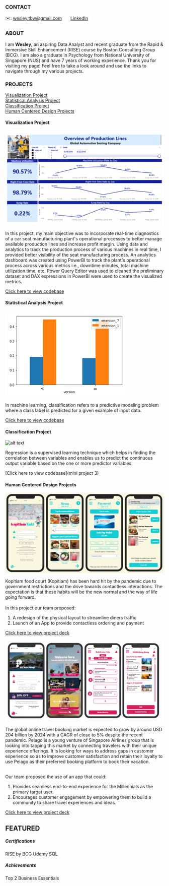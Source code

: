 <!-- CONTACT Section Starts -->
### CONTACT

<!-- Add your details -->
✉️: wesley.tbw@gmail.com
&nbsp;&nbsp;&nbsp;&nbsp;&nbsp; [LinkedIn](https://www.linkedin.com/in/wesley-teo-bw/) 
<!-- CONTACT Section Ends -->

<!-- ABOUT Section Starts -->
### ABOUT

<!-- Add your details -->

I am __Wesley__, an aspiring Data Analyst and recent graduate from the Rapid & Immersive Skill Enhancement (RISE) course by Boston Consulting Group (BCG). I am also a graduate in Psychology from National University of Singapore (NUS) and have 7 years of working experience. Thank you for visiting my page! Feel free to take a look around and use the links to navigate through my various projects.

<!-- Add link to the sections -->
<!-- [Experience](#experience) <br>
[Education](#education) <br>
[Projects](#projects) <br>
[Featured](#featured) <br>  -->

<!-- ABOUT Section Ends -->

<!-- EXPERIENCE Section Starts -->
<!-- ### EXPERIENCE -->
<!-- Add your details -->
<!-- ##### BCG
DATA ANALYST<br>
Jan-2022 to Present: 0 year 0 months

ROLE: Data Analyst
UNIT: BCG

Working on various analytics based cases that facilitates clients for next-generation AI strategy. Involved in asset building while applying scientific algorithms on a huge amount of text, time-series data, images and other forms of unstructured data.
  -->
<!-- EXPERIENCE Section Ends -->

<!-- EDUCATION Section Starts -->
<!-- ### EDUCATION -->
<!-- Add your details -->
<!-- ##### NATIONAL UNIVERSITY OF SINGAPORE
Bachelor's Degree (Psychology) 2011 - 2014 -->

<!-- EDUCATION Section Ends -->

<!-- PROJECTS Section Starts -->
### PROJECTS
<!-- Add your details -->

[Visualization Project](#visualization-project) <br>
[Statistical Analysis Project](#statistical-analysis-project) <br>
[Classification Project](#classification-project) <br>
[Human Centered Design Projects](#human-centered-design-projects) <br>

<!-- Add your details -->

#### Visualization Project
![alt text](https://raw.githubusercontent.com/rice-coder/projects/main/visualization-project-1/visualization-project-Wesley_Teo.png)

In this project, my main objective was to incorporate real-time diagnostics of a car seat manufacturing plant's operational processes to better manage available production lines and increase profit margin. Using data and analytics to track the production process of various machines in real time, I provided better visibility of the seat manufacturing process. An analytics dashboard was created using PowerBI to track the plant's operational process across various metrics i.e., downtime minutes, total machine utilization time, etc. Power Query Editor was used to cleaned the preliminary dataset and DAX expressions in PowerBI were used to create the visualized metrics.

[Click here to view codebase](https://github.com/rice-coder/projects/tree/main/visualization-project-1)

#### Statistical Analysis Project
![alt text](https://raw.githubusercontent.com/rice-coder/projects/main/statistical-analysis-project-1/mp2_plot.png)

In machine learning, classification refers to a predictive modeling problem where a class label is predicted for a given example of input data.

[Click here to view codebase](https://github.com/rice-coder/projects/tree/main/statistical-analysis-project-1)

#### Classification Project
![alt text](miniproject3.jpg)

Regression is a supervised learning technique which helps in finding the correlation between variables and enables us to predict the continuous output variable based on the one or more predictor variables.

[Click here to view codebase](mini project 3)

#### Human Centered Design Projects
![alt text](https://raw.githubusercontent.com/rice-coder/projects/main/hcd-projects/digital-essentials-kopitiam/degp-kopitiam.png)

Kopitiam food court (Kopitiam) has been hard hit by the pandemic due to 
government restrictions and the drive towards contactless interactions. The 
expectation is that these habits will be the new normal and the way of life 
going forward. <br><br>
In this project our team proposed:<br>
1. A redesign of the physical layout to streamline diners traffic<br>
2. Launch of an App to provide contactless ordering and payment<br>

[Click here to view project deck](https://github.com/rice-coder/projects/tree/main/hcd-projects/digital-essentials-kopitiam)

![alt text](https://raw.githubusercontent.com/rice-coder/projects/main/hcd-projects/hackathon-pelago/hackathon-pelago.png)

The global online travel booking market is expected to grow by around USD 204 billion by 2024 with a CAGR of close to 5% despite the 
recent pandemic. Pelago is a young venture of Singapore Airlines group that is looking into tapping this market by connecting travelers 
with their unique experience offerings. It is looking for ways to address gaps in customer experience so as to improve customer satisfaction and retain their loyalty to use 
Pelago as their preferred booking platform to book their vacation. <br><br>

Our team proposed the use of an app that could:<br>
1. Provides seamless end-to-end experience for the Millennials as the primary target user.<br> 
2. Encourages customer engagement by empowering them to build a community to share travel experiences and ideas.<br>

[Click here to view project deck](https://github.com/rice-coder/projects/tree/main/hcd-projects/hackathon-pelago)

<!-- PROJECTS Section Ends -->

<!-- FEATURED Section Starts -->
## FEATURED
<!-- Add your details -->
##### Certifications
RISE by BCG
Udemy SQL


##### Achievements

Top 2 Business Essentials

<!-- FEATURED Section Ends -->
